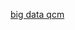 [big data qcm](https://docs.google.com/forms/d/e/1FAIpQLSeM4PnyAA99JS_Yzvu1aSHld17drPH747IkSIlB1JCfbdodWQ/viewform?usp=dialog)
